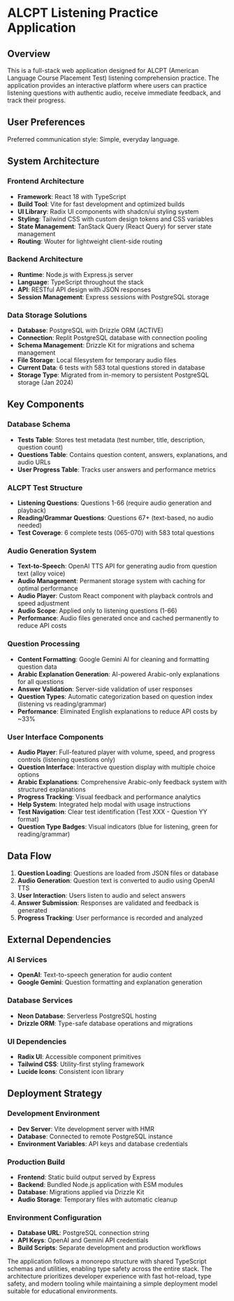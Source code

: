 # ALCPT Listening Practice Application

## Overview

This is a full-stack web application designed for ALCPT (American Language Course Placement Test) listening comprehension practice. The application provides an interactive platform where users can practice listening questions with authentic audio, receive immediate feedback, and track their progress.

## User Preferences

Preferred communication style: Simple, everyday language.

## System Architecture

### Frontend Architecture
- **Framework**: React 18 with TypeScript
- **Build Tool**: Vite for fast development and optimized builds
- **UI Library**: Radix UI components with shadcn/ui styling system
- **Styling**: Tailwind CSS with custom design tokens and CSS variables
- **State Management**: TanStack Query (React Query) for server state management
- **Routing**: Wouter for lightweight client-side routing

### Backend Architecture
- **Runtime**: Node.js with Express.js server
- **Language**: TypeScript throughout the stack
- **API**: RESTful API design with JSON responses
- **Session Management**: Express sessions with PostgreSQL storage

### Data Storage Solutions
- **Database**: PostgreSQL with Drizzle ORM (ACTIVE)
- **Connection**: Replit PostgreSQL database with connection pooling
- **Schema Management**: Drizzle Kit for migrations and schema management
- **File Storage**: Local filesystem for temporary audio files
- **Current Data**: 6 tests with 583 total questions stored in database
- **Storage Type**: Migrated from in-memory to persistent PostgreSQL storage (Jan 2024)

## Key Components

### Database Schema
- **Tests Table**: Stores test metadata (test number, title, description, question count)
- **Questions Table**: Contains question content, answers, explanations, and audio URLs
- **User Progress Table**: Tracks user answers and performance metrics

### ALCPT Test Structure
- **Listening Questions**: Questions 1-66 (require audio generation and playback)
- **Reading/Grammar Questions**: Questions 67+ (text-based, no audio needed)
- **Test Coverage**: 6 complete tests (065-070) with 583 total questions

### Audio Generation System
- **Text-to-Speech**: OpenAI TTS API for generating audio from question text (alloy voice)
- **Audio Management**: Permanent storage system with caching for optimal performance
- **Audio Player**: Custom React component with playback controls and speed adjustment
- **Audio Scope**: Applied only to listening questions (1-66)
- **Performance**: Audio files generated once and cached permanently to reduce API costs

### Question Processing
- **Content Formatting**: Google Gemini AI for cleaning and formatting question data
- **Arabic Explanation Generation**: AI-powered Arabic-only explanations for all questions
- **Answer Validation**: Server-side validation of user responses
- **Question Types**: Automatic categorization based on question index (listening vs reading/grammar)
- **Performance**: Eliminated English explanations to reduce API costs by ~33%

### User Interface Components
- **Audio Player**: Full-featured player with volume, speed, and progress controls (listening questions only)
- **Question Interface**: Interactive question display with multiple choice options
- **Arabic Explanations**: Comprehensive Arabic-only feedback system with structured explanations
- **Progress Tracking**: Visual feedback and performance analytics
- **Help System**: Integrated help modal with usage instructions
- **Test Navigation**: Clear test identification (Test XXX - Question YY format)
- **Question Type Badges**: Visual indicators (blue for listening, green for reading/grammar)

## Data Flow

1. **Question Loading**: Questions are loaded from JSON files or database
2. **Audio Generation**: Question text is converted to audio using OpenAI TTS
3. **User Interaction**: Users listen to audio and select answers
4. **Answer Submission**: Responses are validated and feedback is generated
5. **Progress Tracking**: User performance is recorded and analyzed

## External Dependencies

### AI Services
- **OpenAI**: Text-to-speech generation for audio content
- **Google Gemini**: Question formatting and explanation generation

### Database Services
- **Neon Database**: Serverless PostgreSQL hosting
- **Drizzle ORM**: Type-safe database operations and migrations

### UI Dependencies
- **Radix UI**: Accessible component primitives
- **Tailwind CSS**: Utility-first styling framework
- **Lucide Icons**: Consistent icon library

## Deployment Strategy

### Development Environment
- **Dev Server**: Vite development server with HMR
- **Database**: Connected to remote PostgreSQL instance
- **Environment Variables**: API keys and database credentials

### Production Build
- **Frontend**: Static build output served by Express
- **Backend**: Bundled Node.js application with ESM modules
- **Database**: Migrations applied via Drizzle Kit
- **Audio Storage**: Temporary files with automatic cleanup

### Environment Configuration
- **Database URL**: PostgreSQL connection string
- **API Keys**: OpenAI and Gemini API credentials
- **Build Scripts**: Separate development and production workflows

The application follows a monorepo structure with shared TypeScript schemas and utilities, enabling type safety across the entire stack. The architecture prioritizes developer experience with fast hot-reload, type safety, and modern tooling while maintaining a simple deployment model suitable for educational environments.